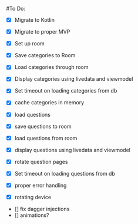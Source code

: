 #To Do:

- [x] Migrate to Kotlin
- [x] Migrate to proper MVP
- [x] Set up room
- [x] Save categories to Room
- [x] Load categories through room
- [x] Display categories using livedata and viewmodel
- [x] Set timeout on loading categories from db
- [x] cache categories in memory

- [x] load questions
- [x] save questions to room
- [x] load questions from room
- [x] display questions using livedata and viewmodel
- [x] rotate question pages
- [x] Set timeout on loading questions from db

- [x] proper error handling

- [x] rotating device

- [] fix dagger injections
- [] animations?
